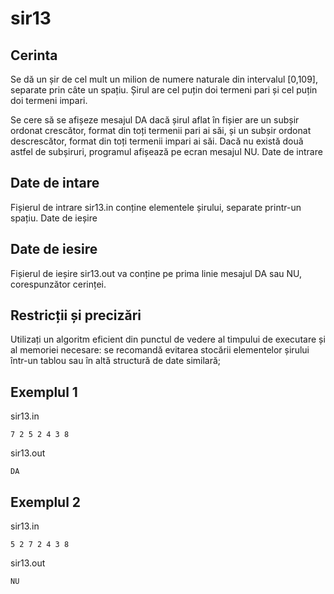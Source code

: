 # sir13

## Cerinta

Se dă un șir de cel mult un milion de numere naturale din intervalul [0,109], separate prin câte un spațiu. Șirul are cel puțin doi termeni pari și cel puțin doi termeni impari.

Se cere să se afișeze mesajul DA dacă șirul aflat în fișier are un subșir ordonat crescător, format din toți termenii pari ai săi, și un subșir ordonat descrescător, format din toți termenii impari ai săi. Dacă nu există două astfel de subșiruri, programul afișează pe ecran mesajul NU.
Date de intrare

## Date de intare

Fișierul de intrare sir13.in conține elementele șirului, separate printr-un spațiu.
Date de ieșire

## Date de iesire

Fișierul de ieșire sir13.out va conține pe prima linie mesajul DA sau NU, corespunzător cerinței.

## Restricții și precizări

Utilizați un algoritm eficient din punctul de vedere al timpului de executare și al memoriei necesare: se recomandă evitarea stocării elementelor șirului într-un tablou sau în altă structură de date similară;


## Exemplul 1

sir13.in

    7 2 5 2 4 3 8

sir13.out

    DA

## Exemplul 2

sir13.in

    5 2 7 2 4 3 8

sir13.out

    NU
